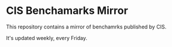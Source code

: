 # CIS Benchamarks Mirror

This repository contains a mirror of benchamrks published by CIS.

It's updated weekly, every Friday.
